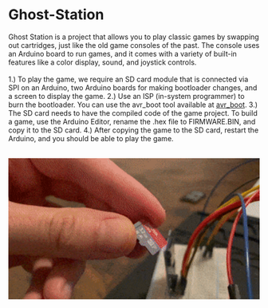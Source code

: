 # Ghost-Station
Ghost Station is a project that allows you to play classic games by swapping out cartridges, just like the old game consoles of the past. The console uses an Arduino board to run games, and it comes with a variety of built-in features like a color display, sound, and joystick controls.
<br>
<br> 
1.) To play the game, we require an SD card module that is connected via SPI on an Arduino, two Arduino boards for making bootloader changes, and a screen to display the game.
2.) Use an ISP (in-system programmer) to burn the bootloader. You can use the avr_boot tool available at [avr_boot](https://github.com/zevero/avr_boot).
3.) The SD card needs to have the compiled code of the game project. To build a game, use the Arduino Editor, rename the .hex file to FIRMWARE.BIN, and copy it to the SD card.
4.) After copying the game to the SD card, restart the Arduino, and you should be able to play the game.
<br>
<br>
<p align="center">
  <img src="/Media/SD_Game_Play.gif" width = "802" alt="Light">


</p>

